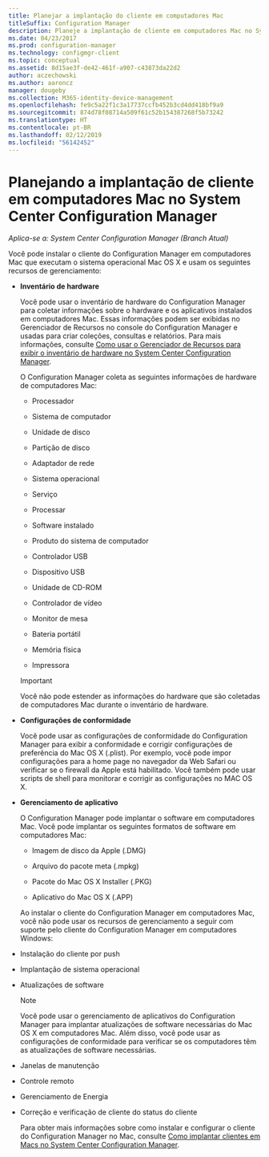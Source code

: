 ```yaml
---
title: Planejar a implantação do cliente em computadores Mac
titleSuffix: Configuration Manager
description: Planeje a implantação de cliente em computadores Mac no System Center Configuration Manager.
ms.date: 04/23/2017
ms.prod: configuration-manager
ms.technology: configmgr-client
ms.topic: conceptual
ms.assetid: 8d15ae3f-de42-461f-a907-c43873da22d2
author: aczechowski
ms.author: aaroncz
manager: dougeby
ms.collection: M365-identity-device-management
ms.openlocfilehash: fe9c5a22f1c3a17737ccfb452b3cd4dd418bf9a9
ms.sourcegitcommit: 874d78f08714a509f61c52b154387268f5b73242
ms.translationtype: HT
ms.contentlocale: pt-BR
ms.lasthandoff: 02/12/2019
ms.locfileid: "56142452"
---
```

# <a name="planning-for-client-deployment-to-mac-computers-in-system-center-configuration-manager"></a>Planejando a implantação de cliente em computadores Mac no System Center Configuration Manager

*Aplica-se a: System Center Configuration Manager (Branch Atual)*

Você pode instalar o cliente do Configuration Manager em computadores Mac que executam o sistema operacional Mac OS X e usam os seguintes recursos de gerenciamento:  

- **Inventário de hardware**  

   Você pode usar o inventário de hardware do Configuration Manager para coletar informações sobre o hardware e os aplicativos instalados em computadores Mac. Essas informações podem ser exibidas no Gerenciador de Recursos no console do Configuration Manager e usadas para criar coleções, consultas e relatórios. Para mais informações, consulte [Como usar o Gerenciador de Recursos para exibir o inventário de hardware no System Center Configuration Manager](../../../../core/clients/manage/inventory/use-resource-explorer-to-view-hardware-inventory.md).  

   O Configuration Manager coleta as seguintes informações de hardware de computadores Mac:  

  -   Processador  

  -   Sistema de computador  

  -   Unidade de disco  

  -   Partição de disco  

  -   Adaptador de rede  

  -   Sistema operacional  

  -   Serviço  

  -   Processar  

  -   Software instalado  

  -   Produto do sistema de computador  

  -   Controlador USB  

  -   Dispositivo USB  

  -   Unidade de CD-ROM  

  -   Controlador de vídeo  

  -   Monitor de mesa  

  -   Bateria portátil  

  -   Memória física  

  -   Impressora  

  > [!IMPORTANT]  
  >  Você não pode estender as informações do hardware que são coletadas de computadores Mac durante o inventário de hardware.  

- **Configurações de conformidade**  

   Você pode usar as configurações de conformidade do Configuration Manager para exibir a conformidade e corrigir configurações de preferência do Mac OS X (.plist). Por exemplo, você pode impor configurações para a home page no navegador da Web Safari ou verificar se o firewall da Apple está habilitado. Você também pode usar scripts de shell para monitorar e corrigir as configurações no MAC OS X.  

- **Gerenciamento de aplicativo**  

   O Configuration Manager pode implantar o software em computadores Mac. Você pode implantar os seguintes formatos de software em computadores Mac:  

  -   Imagem de disco da Apple (.DMG)  

  -   Arquivo do pacote meta (.mpkg)  

  -   Pacote do Mac OS X Installer (.PKG)  

  -   Aplicativo do Mac OS X (.APP)  

  Ao instalar o cliente do Configuration Manager em computadores Mac, você não pode usar os recursos de gerenciamento a seguir com suporte pelo cliente do Configuration Manager em computadores Windows:  

- Instalação do cliente por push  

- Implantação de sistema operacional  

- Atualizações de software  

  > [!NOTE]  
  >  Você pode usar o gerenciamento de aplicativos do Configuration Manager para implantar atualizações de software necessárias do Mac OS X em computadores Mac. Além disso, você pode usar as configurações de conformidade para verificar se os computadores têm as atualizações de software necessárias.  

- Janelas de manutenção  

- Controle remoto  

- Gerenciamento de Energia  

- Correção e verificação de cliente do status do cliente  

  Para obter mais informações sobre como instalar e configurar o cliente do Configuration Manager no Mac, consulte [Como implantar clientes em Macs no System Center Configuration Manager](../../../../core/clients/deploy/deploy-clients-to-macs.md).

